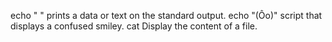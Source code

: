 echo " " prints a data or text on the standard output.
echo "(Ôo)" script that displays a confused smiley.
cat Display the content of a file.
